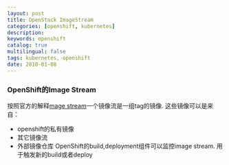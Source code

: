 ```yaml
---
layout: post
title: OpenStack ImageStream
categories: [openshift, kubernetes]
description: 
keywords: openshift
catalog: true
multilingual: false
tags: kubernetes, openshift
date: 2018-01-08
---
```


### OpenShift的Image Stream
按照官方的解释[mage stream](https://docs.openshift.com/enterprise/3.1/architecture/core_concepts/builds_and_image_streams.html#image-streams)一个镜像流是一组tag的镜像. 这些镜像可以是来自：
- openshift的私有镜像
- 其它镜像流
- 外部镜像仓库
OpenShift的build,deployment组件可以监控image stream. 用于触发新的build或者deploy
